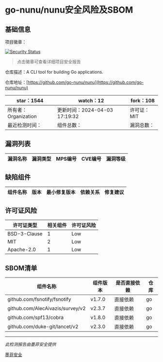 # go-nunu/nunu安全风险及SBOM

## 基础信息

项目徽章：

[![Security Status](https://www.murphysec.com/platform3/v31/badge/1775591250014707712.svg)](https://www.murphysec.com/console/report/1775225524902768640/1775591250014707712)

> 点击徽章可查看详细项目安全报告

仓库描述：A CLI tool for building Go applications.

仓库地址：[https://github.com/go-nunu/nunu](https://github.com/go-nunu/nunu)

| star：1544 | watch：12 | fork：108 |
| ----------- | -------------- | ------------ |
| 所有者：Organization | 更新时间：2024-04-03 17:19:32 | 许可证：MIT |
| 最近检测时间： | 组件总数： | 漏洞总数： |




## 漏洞列表

| 漏洞名称 | 漏洞类型 | MPS编号 | CVE编号 | 漏洞等级 |
| ------- | ------ | ------- | ------ | ----- |





## 缺陷组件

| 组件名称 | 版本 | 最小修复版本 | 依赖关系 | 修复建议 |
| -------- | ---- | ------------ | -------- | -------- |





## 许可证风险

| 许可证类型 | 相关组件 | 许可证风险 |
| ---------- | -------- | ---------- |
|BSD-3-Clause|1|Low|
|MIT|2|Low|
|Apache-2.0|1|Low|




## SBOM清单

| 组件名称 | 组件版本 | 是否直接依赖 | 仓库 |
| -------- | -------- | ------------ | ---- |
|github.com/fsnotify/fsnotify|v1.7.0|直接依赖|go|
|github.com/AlecAivazis/survey/v2|v2.3.7|直接依赖|go|
|github.com/spf13/cobra|v1.8.0|直接依赖|go|
|github.com/duke-git/lancet/v2|v2.3.0|直接依赖|go|


------

*此检测报告由墨菲安全提供*

[墨菲安全](www.murphysec.com)